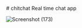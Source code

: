 #   c h i t c h a t 
Real time chat app

![Screenshot (173)](https://github.com/user-attachments/assets/754b567e-20e9-434b-8935-e054bb695b9a)
